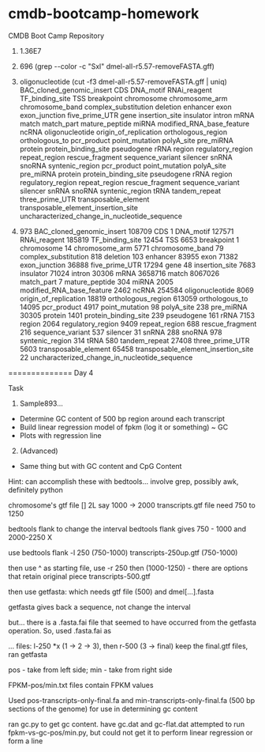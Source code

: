 cmdb-bootcamp-homework
======================

CMDB Boot Camp Repository
1. 1.36E7
2. 696 (grep --color -c "Sxl" dmel-all-r5.57-removeFASTA.gff)
3. oligonucleotide (cut -f3 dmel-all-r5.57-removeFASTA.gff | uniq)
BAC_cloned_genomic_insert
CDS
DNA_motif
RNAi_reagent
TF_binding_site
TSS
breakpoint
chromosome
chromosome_arm
chromosome_band
complex_substitution
deletion
enhancer
exon
exon_junction
five_prime_UTR
gene
insertion_site
insulator
intron
mRNA
match
match_part
mature_peptide
miRNA
modified_RNA_base_feature
ncRNA
oligonucleotide
origin_of_replication
orthologous_region
orthologous_to
pcr_product
point_mutation
polyA_site
pre_miRNA
protein
protein_binding_site
pseudogene
rRNA
region
regulatory_region
repeat_region
rescue_fragment
sequence_variant
silencer
snRNA
snoRNA
syntenic_region
pcr_product
point_mutation
polyA_site
pre_miRNA
protein
protein_binding_site
pseudogene
rRNA
region
regulatory_region
repeat_region
rescue_fragment
sequence_variant
silencer
snRNA
snoRNA
syntenic_region
tRNA
tandem_repeat
three_prime_UTR
transposable_element
transposable_element_insertion_site
uncharacterized_change_in_nucleotide_sequence

4.  973 BAC_cloned_genomic_insert
108709 CDS
   1 DNA_motif
127571 RNAi_reagent
185819 TF_binding_site
12454 TSS
6653 breakpoint
   1 chromosome
  14 chromosome_arm
5771 chromosome_band
  79 complex_substitution
 818 deletion
 103 enhancer
83955 exon
71382 exon_junction
36888 five_prime_UTR
17294 gene
  48 insertion_site
7683 insulator
71024 intron
30306 mRNA
3658716 match
8067026 match_part
   7 mature_peptide
 304 miRNA
2005 modified_RNA_base_feature
2462 ncRNA
254584 oligonucleotide
8069 origin_of_replication
18819 orthologous_region
613059 orthologous_to
14095 pcr_product
4917 point_mutation
  98 polyA_site
 238 pre_miRNA
30305 protein
1401 protein_binding_site
 239 pseudogene
 161 rRNA
7153 region
2064 regulatory_region
9409 repeat_region
 688 rescue_fragment
 216 sequence_variant
 537 silencer
  31 snRNA
 288 snoRNA
 978 syntenic_region
 314 tRNA
 580 tandem_repeat
27408 three_prime_UTR
5603 transposable_element
65458 transposable_element_insertion_site
  22 uncharacterized_change_in_nucleotide_sequence

==============
Day 4

Task
1. Sample893... 
- Determine GC content of 500 bp region around each transcript
- Build linear regression model of fpkm (log it or something) ~ GC
- Plots with regression line
2. (Advanced) 
- Same thing but with GC content and CpG Content

Hint: can accomplish these with bedtools... involve grep, possibly awk, definitely python

chromosome's gtf file
[] 2L say 1000 -> 2000
transcripts.gtf file
need 750 to 1250

bedtools flank to change the interval
bedtools flank gives 750 - 1000 and 2000-2250 X

use bedtools flank -l 250 (750-1000)
transcripts-250up.gtf (750-1000)

then use ^ as starting file, use -r 250
then (1000-1250) - there are options that retain original piece
transcripts-500.gtf

then use getfasta: which needs gtf file (500) and dmel[...].fasta

getfasta gives back a sequence, not change the interval

but... there is a .fasta.fai file that seemed to have occurred from the getfasta operation. So, used .fasta.fai as <genome>

... files: l-250 *x (1 -> 2 -> 3), then r-500 (3 -> final)
keep the final.gtf files, ran getfasta

pos - take from left side; min - take from right side

FPKM-pos/min.txt files contain FPKM values

Used pos-transcripts-only-final.fa and min-transcripts-only-final.fa (500 bp sections of the genome) for use in determining gc content

ran gc.py to get gc content. have gc.dat and gc-flat.dat
attempted to run fpkm-vs-gc-pos/min.py, but could not get it to perform linear regression or form a line